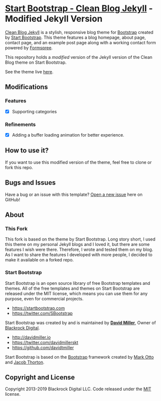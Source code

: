 # [Start Bootstrap - Clean Blog Jekyll](https://startbootstrap.com/template-overviews/clean-blog-jekyll/) - Modified Jekyll Version

[Clean Blog Jekyll](http://startbootstrap.com/template-overviews/clean-blog-jekyll/) is a stylish, responsive blog theme for [Bootstrap](http://getbootstrap.com/) created by [Start Bootstrap](http://startbootstrap.com/). This theme features a blog homepage, about page, contact page, and an example post page along with a working contact form powered by [Formspree](https://formspree.io/).

This repository holds a *modified* version of the Jekyll version of the Clean Blog theme on Start Bootstrap.

See the theme live [here](https://site.loyi.dev/startbootstrap-clean-blog-jekyll/).

## Modifications

### Features

- [x] Supporting categories

### Refinements

- [x] Adding a buffer loading animation for better experience.

## How to use it?

If you want to use this modified version of the theme, feel free to clone or fork this repo.

## Bugs and Issues

Have a bug or an issue with this template? [Open a new issue](https://github.com/loyihsu/startbootstrap-clean-blog-jekyll/issues) here on GitHub!

## About

### This Fork

This fork is based on the theme by Start Bootstrap. Long story short, I used this theme on my personal Jekyll blogs and I loved it, but there are some features I wish were there. Therefore, I wrote and tested them on my blog. As I want to share the features I developed with more people, I decided to make it available on a forked repo.

### Start Bootstrap

Start Bootstrap is an open source library of free Bootstrap templates and themes. All of the free templates and themes on Start Bootstrap are released under the MIT license, which means you can use them for any purpose, even for commercial projects.

* https://startbootstrap.com
* https://twitter.com/SBootstrap

Start Bootstrap was created by and is maintained by **[David Miller](http://davidmiller.io/)**, Owner of [Blackrock Digital](http://blackrockdigital.io/).

* http://davidmiller.io
* https://twitter.com/davidmillerskt
* https://github.com/davidtmiller

Start Bootstrap is based on the [Bootstrap](http://getbootstrap.com/) framework created by [Mark Otto](https://twitter.com/mdo) and [Jacob Thorton](https://twitter.com/fat).

## Copyright and License

Copyright 2013-2019 Blackrock Digital LLC. Code released under the [MIT](https://github.com/BlackrockDigital/startbootstrap-clean-blog-jekyll/blob/gh-pages/LICENSE) license.
